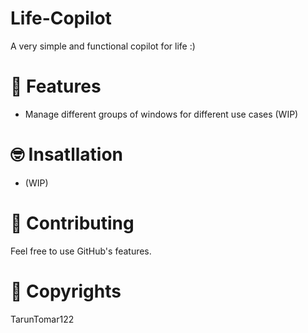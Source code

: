 # Life-Copilot

A very simple and functional copilot for life :)

# 🎀 Features

- Manage different groups of windows for different use cases (WIP) 

# 🤓 Insatllation

- (WIP)

# 🧦 Contributing

Feel free to use GitHub's features.

# 📄 Copyrights

TarunTomar122
